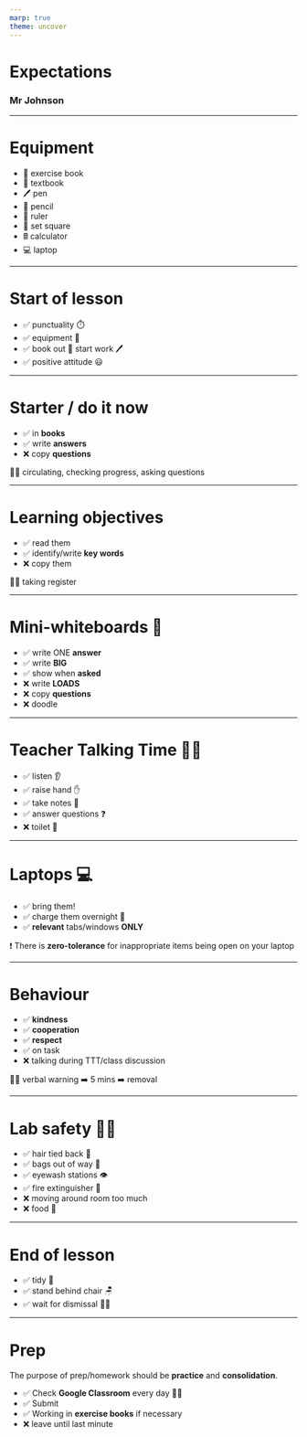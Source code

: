 ```yaml
---
marp: true
theme: uncover
---
```


<!-- class: invert -->

# Expectations

### Mr Johnson

---

# Equipment

- :book: exercise book
- :book: textbook
- :pen: pen
- :pencil: pencil
- :straight_ruler: ruler
- :triangular_ruler: set square
- 🖩 calculator
- :computer: laptop

---

# Start of lesson

- :white_check_mark: punctuality :stopwatch:
- :white_check_mark: equipment :pencil:
- :white_check_mark: book out :book: start work :pen:
- :white_check_mark: positive attitude :smiley:

---

# Starter / do it now

- :white_check_mark: in **books**
- :white_check_mark: write **answers**
- :x: copy **questions**

:teacher: circulating, checking progress, asking questions

---

# Learning objectives

- :white_check_mark: read them
- :white_check_mark: identify/write **key words**
- :x: copy them

:teacher: taking register

---

# Mini-whiteboards :memo:

- :white_check_mark: write ONE **answer**
- :white_check_mark: write **BIG**
- :white_check_mark: show when **asked**
- :x: write **LOADS**
- :x: copy **questions**
- :x: doodle

---

# Teacher Talking Time :teacher:

- :white_check_mark: listen :ear:
- :white_check_mark: raise hand :hand:
- :white_check_mark: take notes :memo:
- :white_check_mark: answer questions :question:
- :x: toilet :toilet:

---

# Laptops :computer:

- :white_check_mark: bring them!
- :white_check_mark: charge them overnight :crescent_moon:
- :white_check_mark: **relevant** tabs/windows **ONLY**

:exclamation: There is **zero-tolerance** for inappropriate items being open on your laptop

---

# Behaviour

- :white_check_mark: **kindness**
- :white_check_mark: **cooperation**
- :white_check_mark: **respect**
- :white_check_mark: on task
- :x: talking during TTT/class discussion

:teacher: verbal warning :arrow_right: 5 mins :arrow_right: removal

---

# Lab safety :scientist:

- :white_check_mark: hair tied back :girl:
- :white_check_mark: bags out of way :school_satchel:
- :white_check_mark: eyewash stations :eye:
- :white_check_mark: fire extinguisher :fire_extinguisher:
- :x: moving around room too much
- :x: food :fries:

---

# End of lesson

- :white_check_mark: tidy :broom:
- :white_check_mark: stand behind chair :chair:
- :white_check_mark: wait for dismissal :teacher:

---

# Prep

The purpose of prep/homework should be **practice** and **consolidation**.

- :white_check_mark: Check **Google Classroom** every day :teacher:
- :white_check_mark: Submit
- :white_check_mark: Working in **exercise books** if necessary
- :x: leave until last minute
